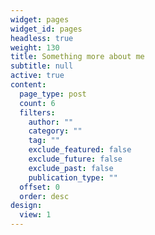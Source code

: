 ```yaml
---
widget: pages
widget_id: pages
headless: true
weight: 130
title: Something more about me
subtitle: null
active: true
content:
  page_type: post
  count: 6
  filters:
    author: ""
    category: ""
    tag: ""
    exclude_featured: false
    exclude_future: false
    exclude_past: false
    publication_type: ""
  offset: 0
  order: desc
design:
  view: 1
---
```

